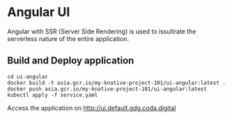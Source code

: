# Angular UI
Angular with SSR (Server Side Rendering) is used to issultrate the serverless nature of the entire application.

## Build and Deploy application
```shell
cd ui-angular
docker build -t asia.gcr.io/my-knative-project-101/ui-angular:latest .
docker push asia.gcr.io/my-knative-project-101/ui-angular:latest
kubectl apply -f service.yaml
```

Access the application on http://ui.default.gdg.coda.digital